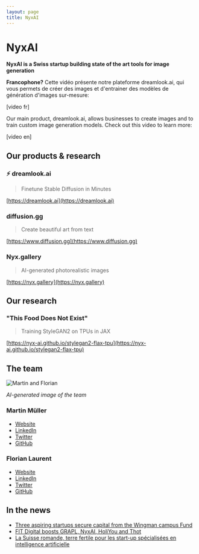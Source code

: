 ```yaml
---
layout: page
title: NyxAI
---
```


# NyxAI

**NyxAI is a Swiss startup building state of the art tools for image generation**

**Francophone?** Cette vidéo présente notre plateforme dreamlook.ai, qui vous permets de créer des images et d'entrainer des modèles de génération d'images sur-mesure:

[video fr]

Our main product, dreamlook.ai, allows businesses to create images and to train custom image generation models. Check out this video to learn more:

[video en]

## Our products & research

### ⚡️ dreamlook.ai

> Finetune Stable Diffusion in Minutes

[https://dreamlook.ai](https://dreamlook.ai)

### diffusion.gg

> Create beautiful art from text

[https://www.diffusion.gg](https://www.diffusion.gg)

### Nyx.gallery

> AI-generated photorealistic images

[https://nyx.gallery](https://nyx.gallery)

## Our research

### "This Food Does Not Exist"

> Training StyleGAN2 on TPUs in JAX

[https://nyx-ai.github.io/stylegan2-flax-tpu](https://nyx-ai.github.io/stylegan2-flax-tpu)


## The team

![Martin and Florian](https://github.com/nyx-ai/nyx-ai.github.io/assets/140592/140af537-5e5d-4dca-99f8-44ab78b0257b)

*AI-generated image of the team*

### Martin Müller

- [Website](https://masterscrat.github.io)
- [LinkedIn](https://www.linkedin.com/in/florianlaurent/)
- [Twitter](https://twitter.com/marmuel_)
- [GitHub](https://twitter.com/masterscrat)

### Florian Laurent

- [Website](https://www.martinmuller.me/)
- [LinkedIn](https://www.linkedin.com/in/martin-m%C3%BCller-053184125/)
- [Twitter](https://twitter.com/marmuel_)
- [GitHub](https://github.com/mar-muel)

## In the news

- [Three aspiring startups secure capital from the Wingman campus Fund
  ](https://www.startupticker.ch/en/news/three-aspiring-startups-secure-capital-from-the-wingman-campus-fund)
- [FIT Digital boosts GRAPL, NyxAI, HoliYou and Thot
  ](https://www.startupticker.ch/en/news/fit-digital-funding-for-grapl-nyxai-holiyou-and-thot)
- [La Suisse romande, terre fertile pour les start-up spécialisées en intelligence artificielle
  ](https://www.letemps.ch/economie/cyber/suisse-romande-terre-fertile-startup-specialisees-intelligence-artificielle)
